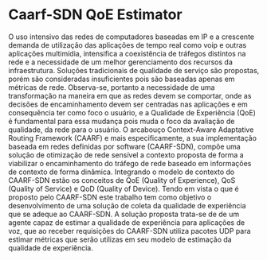 # Caarf-SDN QoE Estimator

O uso intensivo das redes de computadores baseadas em IP e a crescente demanda de utilização das aplicações de tempo real como voip e outras aplicações multimídia, intensifica a coexistência de tráfegos distintos na rede e a necessidade de um melhor gerenciamento dos recursos da infraestrutura. Soluções tradicionais de qualidade de serviço são propostas, porém são consideradas insuficientes pois são baseadas apenas em métricas de rede. Observa-se, portanto a necessidade de uma transformação na maneira em que as redes devem se comportar, onde as decisões de encaminhamento devem ser centradas nas aplicações e em consequência ter como foco o usuário, e a Qualidade de Experiência (QoE) é fundamental para essa mudança pois muda o foco da avaliação de qualidade, da rede para o usuário. O arcabouço Context-Aware Adaptative Routing Framework (CAARF) e mais especificamente, a sua implementação baseada em redes definidas por software (CAARF-SDN), compõe uma solução de otimização de rede sensível a contexto proposta de forma a viabilizar o encaminhamento do tráfego de rede baseado em informações de contexto de forma dinâmica. Integrando o modelo de contexto do CAARF-SDN estão os conceitos de QoE (Quality of Experience), QoS (Quality of Service) e QoD (Quality of Device). Tendo em vista o que é proposto pelo CAARF-SDN este trabalho tem como objetivo o desenvolvimento de uma solução de coleta da qualidade de experiência que se adeque ao CAARF-SDN. A solução proposta trata-se de de um agente capaz de estimar a qualidade de experiência para aplicações de voz, que ao receber requisições do CAARF-SDN utiliza pacotes UDP para estimar métricas que serão utilizas em seu modelo de estimação da qualidade de experiência.
